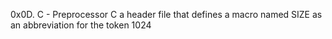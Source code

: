 0x0D. C - Preprocessor
C
a header file that defines a macro named SIZE as an abbreviation for the token 1024
